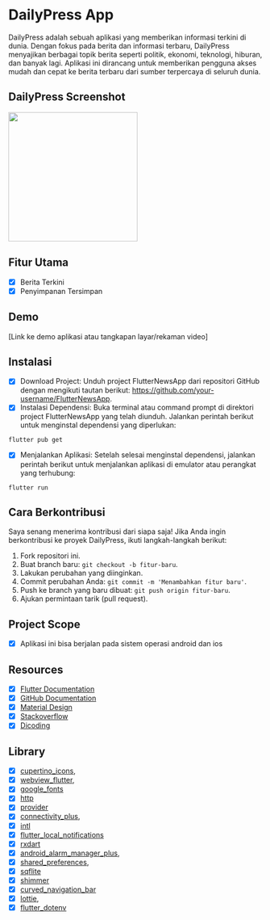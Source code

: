 # DailyPress App
DailyPress adalah sebuah aplikasi yang memberikan informasi terkini di dunia. Dengan fokus pada berita dan informasi terbaru, DailyPress menyajikan berbagai topik berita seperti politik, ekonomi, teknologi, hiburan, dan banyak lagi. Aplikasi ini dirancang untuk memberikan pengguna akses mudah dan cepat ke berita terbaru dari sumber terpercaya di seluruh dunia.

## DailyPress Screenshot
<img src="https://user-images.githubusercontent.com/88072585/154419125-18a3e67b-9259-4ec1-80e4-ad8ea5b6e0fa.jpg"
width="256">

## Fitur Utama
 * [x] Berita Terkini
 * [x] Penyimpanan Tersimpan

## Demo
[Link ke demo aplikasi atau tangkapan layar/rekaman video]

## Instalasi
 * [x] Download Project: Unduh project FlutterNewsApp dari repositori GitHub dengan mengikuti tautan berikut: https://github.com/your-username/FlutterNewsApp.
 * [x] Instalasi Dependensi: Buka terminal atau command prompt di direktori project FlutterNewsApp yang telah diunduh. Jalankan perintah berikut untuk menginstal dependensi yang diperlukan: 
``` 
flutter pub get
```
  * [x] Menjalankan Aplikasi: Setelah selesai menginstal dependensi, jalankan perintah berikut untuk menjalankan aplikasi di emulator atau perangkat yang terhubung:
``` 
flutter run
```

## Cara Berkontribusi
Saya senang menerima kontribusi dari siapa saja! Jika Anda ingin berkontribusi ke proyek DailyPress, ikuti langkah-langkah berikut:

1. Fork repositori ini.
2. Buat branch baru: `git checkout -b fitur-baru`.
3. Lakukan perubahan yang diinginkan.
4. Commit perubahan Anda: `git commit -m 'Menambahkan fitur baru'`.
5. Push ke branch yang baru dibuat: `git push origin fitur-baru`.
6. Ajukan permintaan tarik (pull request).

## Project Scope
 * [x] Aplikasi ini bisa berjalan pada sistem operasi android dan ios

## Resources
 * [x] [Flutter Documentation](https://docs.flutter.dev/)
 * [x] [GitHub Documentation](https://docs.github.com/en)
 * [x] [Material Design](https://material.io/design)
 * [x] [Stackoverflow](https://stackoverflow.com/)
 * [x] [Dicoding](https://www.dicoding.com/)

## Library
 * [x] [cupertino_icons](https://pub.dev/packages/cupertino_icons),
 * [x] [webview_flutter](https://pub.dev/packages/webview_flutter),
 * [x] [google_fonts](https://pub.dev/packages/google_fonts)
 * [x] [http](https://pub.dev/packages/http)
 * [x] [provider](https://pub.dev/packages/provider)
 * [x] [connectivity_plus](https://pub.dev/packages/connectivity_plus),
 * [x] [intl](https://pub.dev/packages/intl)
 * [x] [flutter_local_notifications](https://pub.dev/packages/flutter_local_notifications)
 * [x] [rxdart](https://pub.dev/packages/rxdart)
 * [x] [android_alarm_manager_plus](https://pub.dev/packages/android_alarm_manager_plus),
 * [x] [shared_preferences](https://pub.dev/packages/shared_preferences),
 * [x] [sqflite](https://pub.dev/packages/sqflite)
 * [x] [shimmer](https://pub.dev/packages/shimmer)
 * [x] [curved_navigation_bar](https://pub.dev/packages/curved_navigation_bar)
 * [x] [lottie](https://pub.dev/packages/lottie),
 * [x] [flutter_dotenv](https://pub.dev/packages/flutter_dotenv)
